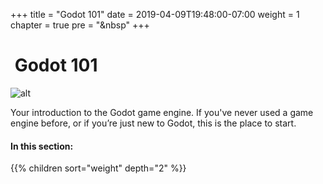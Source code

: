 +++
title = "Godot 101"
date = 2019-04-09T19:48:00-07:00
weight = 1
chapter = true
pre = "<i class='fas fa-graduation-cap fa-fw'></i>&nbsp"
+++

# <i class='fas fa-graduation-cap'></i>&nbsp;Godot 101

![alt](/godot_recipes/img/godot3_logo.png)

Your introduction to the Godot game engine. If you've never used a game engine
before, or if you’re just new to Godot, this is the place to start.

#### In this section:

{{% children  sort="weight" depth="2" %}}